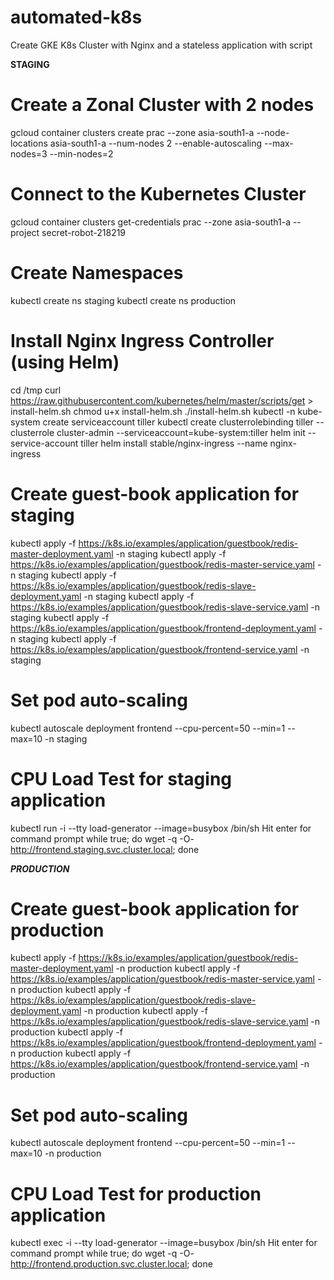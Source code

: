 # automated-k8s
Create GKE K8s Cluster with Nginx and a stateless application with script


**********STAGING**********

# Create a Zonal Cluster with 2 nodes
gcloud container clusters create prac --zone asia-south1-a --node-locations asia-south1-a --num-nodes 2  --enable-autoscaling --max-nodes=3 --min-nodes=2

# Connect to the Kubernetes Cluster
gcloud container clusters get-credentials prac --zone asia-south1-a --project secret-robot-218219

# Create Namespaces
kubectl create ns staging
kubectl create ns production

# Install Nginx Ingress Controller (using Helm)
cd /tmp
curl https://raw.githubusercontent.com/kubernetes/helm/master/scripts/get > install-helm.sh
chmod u+x install-helm.sh
./install-helm.sh
kubectl -n kube-system create serviceaccount tiller
kubectl create clusterrolebinding tiller --clusterrole cluster-admin --serviceaccount=kube-system:tiller
helm init --service-account tiller
helm install stable/nginx-ingress --name nginx-ingress

# Create guest-book application for staging
kubectl apply -f https://k8s.io/examples/application/guestbook/redis-master-deployment.yaml -n staging
kubectl apply -f https://k8s.io/examples/application/guestbook/redis-master-service.yaml -n staging
kubectl apply -f https://k8s.io/examples/application/guestbook/redis-slave-deployment.yaml -n staging
kubectl apply -f https://k8s.io/examples/application/guestbook/redis-slave-service.yaml -n staging
kubectl apply -f https://k8s.io/examples/application/guestbook/frontend-deployment.yaml -n staging
kubectl apply -f https://k8s.io/examples/application/guestbook/frontend-service.yaml  -n staging

# Set pod auto-scaling
kubectl autoscale deployment frontend --cpu-percent=50 --min=1 --max=10 -n staging

# CPU Load Test for staging application
kubectl run -i --tty load-generator --image=busybox /bin/sh
Hit enter for command prompt
while true; do wget -q -O- http://frontend.staging.svc.cluster.local; done


*********PRODUCTION*********

# Create guest-book application for production
kubectl apply -f https://k8s.io/examples/application/guestbook/redis-master-deployment.yaml -n production
kubectl apply -f https://k8s.io/examples/application/guestbook/redis-master-service.yaml -n production
kubectl apply -f https://k8s.io/examples/application/guestbook/redis-slave-deployment.yaml -n production
kubectl apply -f https://k8s.io/examples/application/guestbook/redis-slave-service.yaml -n production
kubectl apply -f https://k8s.io/examples/application/guestbook/frontend-deployment.yaml -n production
kubectl apply -f https://k8s.io/examples/application/guestbook/frontend-service.yaml  -n production

# Set pod auto-scaling
kubectl autoscale deployment frontend --cpu-percent=50 --min=1 --max=10 -n production


# CPU Load Test for production application
kubectl exec -i --tty load-generator --image=busybox /bin/sh
Hit enter for command prompt
while true; do wget -q -O- http://frontend.production.svc.cluster.local; done

